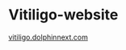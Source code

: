 # Vitiligo-website

<a href="https://vitiligo.dolphinnext.com" target="_blank">vitiligo.dolphinnext.com</a>